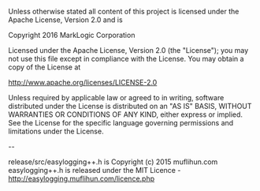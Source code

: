 Unless otherwise stated all content of this project is licensed under the Apache License, Version 2.0 and is

Copyright 2016 MarkLogic Corporation

Licensed under the Apache License, Version 2.0 (the "License");
you may not use this file except in compliance with the License.
You may obtain a copy of the License at

   http://www.apache.org/licenses/LICENSE-2.0

Unless required by applicable law or agreed to in writing, software
distributed under the License is distributed on an "AS IS" BASIS,
WITHOUT WARRANTIES OR CONDITIONS OF ANY KIND, either express or implied.
See the License for the specific language governing permissions and
limitations under the License.


--

release/src/easylogging++.h is Copyright (c) 2015 muflihun.com
easylogging++.h is released under the MIT Licence - http://easylogging.muflihun.com/licence.php
